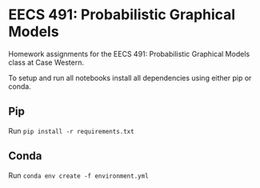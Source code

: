 # EECS 491: Probabilistic Graphical Models

Homework assignments for the EECS 491: Probabilistic Graphical Models class at Case Western.

To setup and run all notebooks install all dependencies using either pip or conda.

## Pip
Run `pip install -r requirements.txt`

## Conda
Run `conda env create -f environment.yml`
